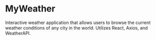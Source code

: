 # MyWeather

Interactive weather application that allows users to browse the current weather conditions of any city in the world. Utilizes React, Axios, and WeatherAPI.
